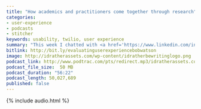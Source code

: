 ```yaml
---
title: "How academics and practitioners come together through research"
categories:
- user-experience
- podcasts
- stitcher
keywords: usability, twilio, user experience
summary: "This week I chatted with <a href='https://www.linkedin.com/in/docsbydesign/'>Bob Watson</a>, an assistant professor of tech comm at <a href='https://engineering.mercer.edu/academics/undergraduate/technical-communication/'>Mercer University</a>, about how to evaluate the user experience of documentation. "
bitlink: http://bit.ly/evaluatinguserexperiencebobwatson
image: http://idratherassets.com/wp-content/idratherbewritinglogo.png
podcast_link: http://www.podtrac.com/pts/redirect.mp3/idratherassets.com/podcasts/researchkirkstamantpodcast.mp3
podcast_file_size:  50 MB
podcast_duration: "56:22"
podcast_length: 50,027,689
published: false
---
```


{% include audio.html %}
